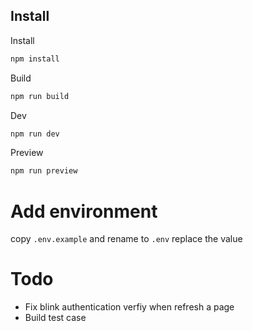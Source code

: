 ## Install

Install

```bash
npm install
```
Build

```bash
npm run build
```

Dev
```bash
npm run dev
```

Preview
```bash
npm run preview
```

# Add environment
copy ```.env.example``` and rename to ```.env```
replace the value

# Todo
- Fix blink authentication verfiy when refresh a page
- Build test case